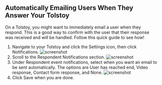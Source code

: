 ## Automatically Emailing Users When They Answer Your Tolstoy

On a Tolstoy, you might want to immediately email a user when they respond. This is a good way to confirm with the user that their response was received and will be handled. Follow this quick guide to see how!

1. Navigate to your Tolstoy and click the Settings icon, then click Notifications.
   ![screenshot](https://downloads.intercomcdn.com/i/o/892200773/8e015854ffda60cf849496d1/image.png)
2. Scroll to the Respondent Notifications section.
   ![screenshot](https://downloads.intercomcdn.com/i/o/892201763/cd483e03a0331ae78c7503f2/image.png)
3. Under Respondent event notifications, select when you want an email to be sent automatically. The options are User has reached end, Video response, Contact form response, and None.
   ![screenshot](https://downloads.intercomcdn.com/i/o/767332379/620809ef14f5674e256edf1b/image.png)
4. Click Save when you are done.

